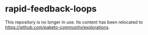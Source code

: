 # rapid-feedback-loops

This repository is no longer in use. Its content has been relocated to https://github.com/paketo-community/explorations.
